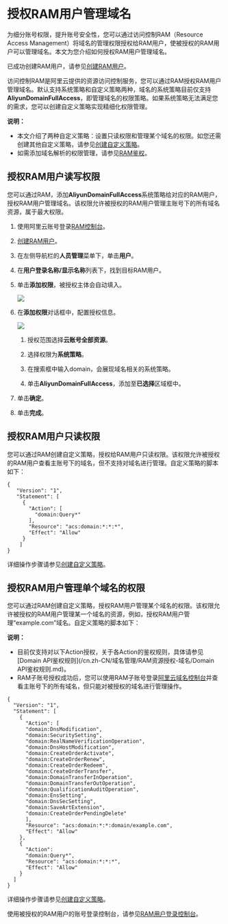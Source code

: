 # 授权RAM用户管理域名

为细分账号权限，提升账号安全性，您可以通过访问控制RAM（Resource Access Management）将域名的管理权限授权给RAM用户，使被授权的RAM用户可以管理域名。本文为您介绍如何授权RAM用户管理域名。

已成功创建RAM用户，请参见[创建RAM用户](/cn.zh-CN/用户管理/创建RAM用户.md)。

访问控制RAM是阿里云提供的资源访问控制服务，您可以通过RAM授权RAM用户管理域名。默认支持系统策略和自定义策略两种，域名的系统策略目前仅支持**AliyunDomainFullAccess**，即管理域名的权限策略。如果系统策略无法满足您的需求，您可以创建自定义策略实现精细化权限管理。

**说明：**

-   本文介绍了两种自定义策略：设置只读权限和管理某个域名的权限。如您还需创建其他自定义策略，请参见[创建自定义策略](/cn.zh-CN/权限策略管理/自定义策略/创建自定义策略.md)。
-   如需添加域名解析的权限管理，请参见[RAM鉴权](/cn.zh-CN/API文档/RAM鉴权.md)。

## 授权RAM用户读写权限

您可以通过RAM，添加**AliyunDomainFullAccess**系统策略给对应的RAM用户，授权RAM用户管理域名。该权限允许被授权的RAM用户管理主账号下的所有域名资源，属于最大权限。

1.  使用阿里云账号登录[RAM控制台](https://ram.console.aliyun.com)。

2.  [创建RAM用户](/cn.zh-CN/用户管理/创建RAM用户.md)。

3.  在左侧导航栏的**人员管理**菜单下，单击**用户**。

4.  在**用户登录名称/显示名称**列表下，找到目标RAM用户。

5.  单击**添加权限**，被授权主体会自动填入。

    ![](https://static-aliyun-doc.oss-accelerate.aliyuncs.com/assets/img/zh-CN/3796449951/p71551.png)

6.  在**添加权限**对话框中，配置授权信息。

    ![](https://static-aliyun-doc.oss-accelerate.aliyuncs.com/assets/img/zh-CN/3796449951/p71553.png)

    1.  授权范围选择**云账号全部资源**。

    2.  选择权限为**系统策略**。

    3.  在搜索框中输入domain，会展现域名相关的系统策略。

    4.  单击**AliyunDomainFullAccess**，添加至**已选择**区域框中。

7.  单击**确定**。

8.  单击**完成**。


## 授权RAM用户只读权限

您可以通过RAM创建自定义策略，授权给RAM用户只读权限。该权限允许被授权的RAM用户查看主账号下的域名，但不支持对域名进行管理。自定义策略的脚本如下：

```
{
   "Version": "1",
   "Statement": [
     {
       "Action": [
         "domain:Query*"
       ],
       "Resource": "acs:domain:*:*:*",
       "Effect": "Allow"
     }
    ]
}
```

详细操作步骤请参见[创建自定义策略](/cn.zh-CN/权限策略管理/自定义策略/创建自定义策略.md)。

## 授权RAM用户管理单个域名的权限

您可以通过RAM创建自定义策略，授权RAM用户管理某个域名的权限。该权限允许被授权的RAM用户管理某一个域名的资源，例如，授权RAM用户管理“example.com”域名。自定义策略的脚本如下：

**说明：**

-   目前仅支持对以下Action授权，关于各Action的鉴权规则，具体请参见[Domain API鉴权规则](/cn.zh-CN/域名管理/RAM资源授权-域名/Domain API鉴权规则.md)。
-   RAM子账号授权成功后，您可以使用RAM子账号登录[阿里云域名控制台](https://dc.console.aliyun.com)并查看主账号下的所有域名，但只能对被授权的域名进行管理操作。

```
{
  "Version": "1",
  "Statement": [
    {
      "Action": [
      "domain:DnsModification",
      "domain:SecuritySetting",
      "domain:RealNameVerificationOperation",
      "domain:DnsHostModification",
      "domain:CreateOrderActivate",
      "domain:CreateOrderRenew",
      "domain:CreateOrderRedeem",
      "domain:CreateOrderTransfer",
      "domain:DomainTransferInOperation",
      "domain:DomainTransferOutOperation",
      "domain:QualificationAuditOperation",
      "domain:EnsSetting",
      "domain:DnsSecSetting",
      "domain:SaveArtExtension",
      "domain:CreateOrderPendingDelete"
      ],
      "Resource": "acs:domain:*:*:domain/example.com",
      "Effect": "Allow"
    },
    {
      "Action":
      "domain:Query*",
      "Resource": "acs:domain:*:*:*",
      "Effect": "Allow"
    }
  ]
}
```

详细操作步骤请参见[创建自定义策略](/cn.zh-CN/权限策略管理/自定义策略/创建自定义策略.md)。

使用被授权的RAM用户的账号登录控制台，请参见[RAM用户登录控制台](/cn.zh-CN/用户管理/RAM用户登录控制台.md)。

